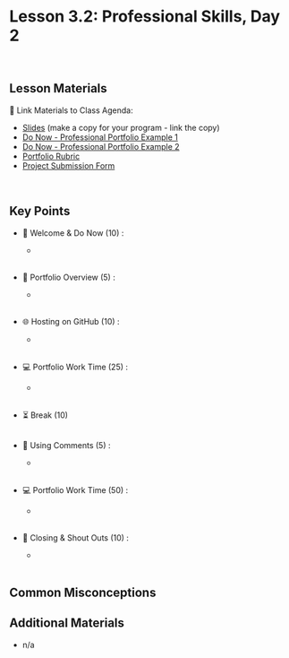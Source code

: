 # Lesson 3.2: Professional Skills, Day 2

<br>

## Lesson Materials

📖 Link Materials to Class Agenda:
- [Slides](https://docs.google.com/presentation/d/1BocNHjBdPCYDZ40rlgXzTc9DDIyGe1CTlc5Tt7tsNKY/edit?usp=sharing) (make a copy for your program - link the copy)
- [Do Now - Professional Portfolio Example 1](http://www.megantaylor.org/portfolio)
- [Do Now - Professional Portfolio Example 2](https://brittanychiang.com/)
- [Portfolio Rubric]()
- [Project Submission Form]()

<br>

## Key Points

- 👋 Welcome & Do Now (10) :
  - <br><br>
  
- 👀 Portfolio Overview (5) :
  - <br><br>

- 🌐 Hosting on GitHub (10) :
  - <br><br>

- 💻 Portfolio Work Time (25) :
  - <br><br>

- ⏳ Break (10)<br><br>

- 💬 Using Comments (5) :
  - <br><br>

- 💻 Portfolio Work Time (50) :
  - <br><br>

- 👋 Closing & Shout Outs (10) :
  - <br><br>
  

## Common Misconceptions


## Additional Materials
- n/a
